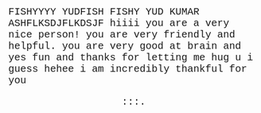 <html>
  <p class=text>FISHYYYY YUDFISH FISHY YUD KUMAR ASHFLKSDJFLKDSJF hiiii you are a very nice person! you are very friendly and helpful. you are very good at brain and yes fun and thanks for letting me hug u i guess hehee i am incredibly thankful for you</p>
  <p class=text2><span id=d></span>:<span id=h></span>:<span id=m></span>:<span id=s></span>.<span id=mi></span></p>
</html>
<style>
.text{
  font-family: "Courier New";
  font-size: 20px
  }
.text2{
  text-align: center;
  font-family: "Courier New";
  font-size: 20px
  }
</style>
<script>
  var mi = 1;
  var s = mi*1000;
  var m = s*60;
  var h = m*60;
  var d = h*24;
  const final = 1640419200000;
window.setInterval(update, 11);
  function update() {
  const da = new Date();
    var time = final - da.getTime();
  if (time >= 0) {
  var num = ((time/mi)%1000).toString()
  for (var i = 0; i < 3-((time/mi)%1000).toString().length; i++){
  num = "0" + num
  }                                     
    document.getElementById("mi").innerHTML = num;
  num = (Math.floor(time/s)%60).toString();
  for (var i = 0; i < 2-(Math.floor(time/s)%60).toString().length; i++){
  num = "0" + num
  }                                                         
  document.getElementById("s").innerHTML = num;
  num = (Math.floor(time/m)%60).toString();
  for (var i = 0; i < 2-(Math.floor(time/m)%60).toString().length; i++){
  num = "0" + num
  }                                                         
  document.getElementById("m").innerHTML = num;
  num = (Math.floor(time/h)%24).toString();
  for (var i = 0; i < 2-(Math.floor(time/h)%24).toString().length; i++){
  num = "0" + num
  }                                                         
  document.getElementById("h").innerHTML = num;
  document.getElementById("d").innerHTML = (Math.floor(time/d)).toString();
  } else {
    document.getElementById("mi").innerHTML = '000';
    document.getElementById("s").innerHTML = '00';
    document.getElementById("m").innerHTML = '00';
    document.getElementById("h").innerHTML = '00';
    document.getElementById("d").innerHTML = '0';
  }
  }
</script>
